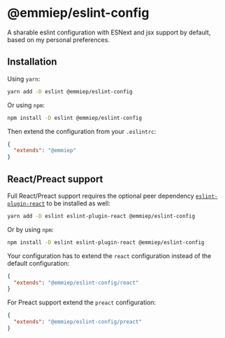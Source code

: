 # @emmiep/eslint-config

A sharable eslint configuration with ESNext and jsx support by default, based on my personal preferences.

## Installation

Using `yarn`:

```sh
yarn add -D eslint @emmiep/eslint-config
```

Or using `npm`:

```sh
npm install -D eslint @emmiep/eslint-config
```

Then extend the configuration from your `.eslintrc`:

```json
{
  "extends": "@emmiep"
}
```

## React/Preact support

Full React/Preact support requires the optional peer dependency [`eslint-plugin-react`][eslint-plugin-react] to be installed as well:

```sh
yarn add -D eslint eslint-plugin-react @emmiep/eslint-config
```

Or by using `npm`:

```sh
npm install -D eslint eslint-plugin-react @emmiep/eslint-config
```

Your configuration has to extend the `react` configuration instead of the default configuration:

```json
{
  "extends": "@emmiep/eslint-config/react"
}
```

For Preact support extend the `preact` configuration:

```json
{
  "extends": "@emmiep/eslint-config/preact"
}
```


[eslint-plugin-react]: https://github.com/yannickcr/eslint-plugin-react


